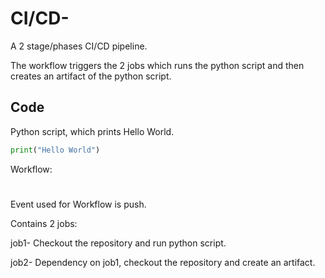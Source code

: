
# CI/CD-

A 2 stage/phases CI/CD pipeline.

The workflow triggers the 2 jobs which runs the python script and then creates an artifact of the python script.


## Code

Python script, which prints Hello World.

```python
print("Hello World")
```

Workflow:
#
Event used for Workflow is push.

Contains 2 jobs: 

job1- Checkout the repository and run python script.

job2- Dependency on job1, checkout the repository and create an artifact.
                 
